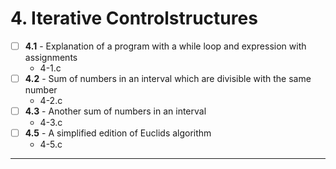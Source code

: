 # 4. Iterative Controlstructures
- [ ] **4.1** - Explanation of a program with a while loop and expression with assignments
    - 4-1.c
- [ ] **4.2** - Sum of numbers in an interval which are divisible with the same number
    - 4-2.c
- [ ] **4.3** - Another sum of numbers in an interval
    - 4-3.c
- [ ] **4.5** - A simplified edition of Euclids algorithm
    - 4-5.c
---